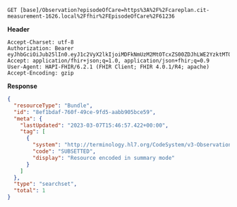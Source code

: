 `GET [base]/Observation?episodeOfCare=https%3A%2F%2Fcareplan.cit-measurement-1626.local%2Ffhir%2FEpisodeOfCare%2F61236`

__Header__
```
Accept-Charset: utf-8
Authorization: Bearer eyJhbGciOiJub25lIn0.eyJ1c2VyX2lkIjoiMDFkNmUzM2MtOTcxZS00ZDJhLWE2YzktMTQ4NDAyZWE2MzJmIiwicmVhbG1fYWNjZXNzIjp7InJvbGVzIjpbIk1lZGlhLnNlYXJjaCIsIlF1ZXN0aW9ubmFpcmVSZXNwb25zZS5zZWFyY2giLCJPYnNlcnZhdGlvbi5zZWFyY2giXX0sInVzZXJfdHlwZSI6IlNZU1RFTSJ9.
Accept: application/fhir+json;q=1.0, application/json+fhir;q=0.9
User-Agent: HAPI-FHIR/6.2.1 (FHIR Client; FHIR 4.0.1/R4; apache)
Accept-Encoding: gzip
```



__Response__
```json
{
  "resourceType": "Bundle",
  "id": "8ef1bdaf-760f-49ce-9fd5-aabb905bce59",
  "meta": {
    "lastUpdated": "2023-03-07T15:46:57.422+00:00",
    "tag": [
      {
        "system": "http://terminology.hl7.org/CodeSystem/v3-ObservationValue",
        "code": "SUBSETTED",
        "display": "Resource encoded in summary mode"
      }
    ]
  },
  "type": "searchset",
  "total": 1
}
```
